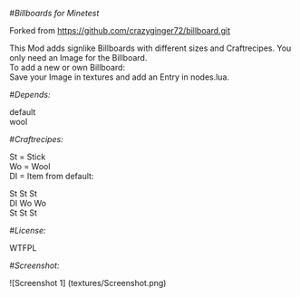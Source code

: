 #*Billboards for Minetest*

Forked from
https://github.com/crazyginger72/billboard.git

This Mod adds signlike Billboards with different sizes and Craftrecipes.
You only need an Image for the Billboard.  
To add a new or own Billboard:  
Save your Image in textures and add an Entry in nodes.lua.

#*Depends:*

default  
wool  

#*Craftrecipes:*

St = Stick  
Wo = Wool  
DI = Item from default:  

St St St  
DI Wo Wo  
St St St  

#*License:*

WTFPL

#*Screenshot:*

![Screenshot 1] (textures/Screenshot.png)
